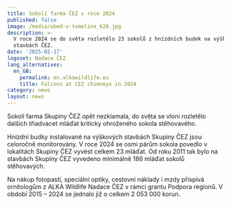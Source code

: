 ```yaml
---
title: Sokolí farma ČEZ v roce 2024
published: false
image: /media/obed-v-temeline_620.jpg
description: >-
  V roce 2024 se do světa rozletělo 23 sokolů z hnízdních budek na výškových
  stavbách ČEZ. 
date: '2025-02-17'
logoset: Nadace ČEZ
lang_alternatives:
  en_GB:
    permalink: en.alkawildlife.eu
    title: Falcons at CEZ chimneys in 2024
category: news
layout: news
---
```

Sokolí farma Skupiny ČEZ opět nezklamala, do světa se vloni rozletělo dalších třiadvacet mláďat kriticky ohroženého sokola stěhovavého.

Hnízdní budky instalované na výškových stavbách Skupiny ČEZ jsou celoročně monitorovány. V roce 2024 se osmi párům  sokola povedlo v lokalitách Skupiny ČEZ vyvést celkem 23 mláďat. Od roku 2011 tak bylo na stavbách Skupiny ČEZ vyvedeno minimálně 186 mláďat sokolů stěhovavých. 




Na nákup fotopastí, speciální optiky, cestovní náklady i mzdy přispívá ornitologům z ALKA Wildlife Nadace ČEZ v rámci grantu Podpora regionů. V období 2015 – 2024 se jednalo již o celkem 2 053 000 korun.   
